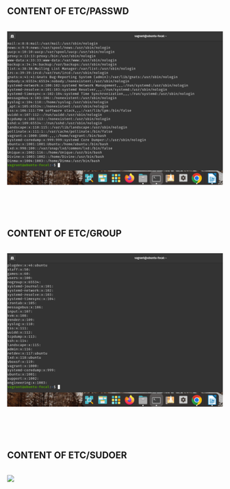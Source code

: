 ## CONTENT OF ETC/PASSWD

<br>



<img src="./exercise4/users.png">


<br>
<br>
<br>
<br>
<br>


## CONTENT OF ETC/GROUP

<br>



<img src="./exercise4/group.png">



<br>
<br>
<br>
<br>
<br>


## CONTENT OF ETC/SUDOER

<br>



<img src="./exercise4/sudeors.png">
